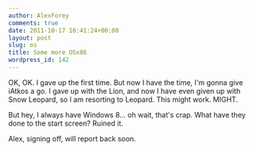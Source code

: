 ```yaml
---
author: AlexForey
comments: true
date: 2011-10-17 16:41:24+00:00
layout: post
slug: os
title: Some more OSx86
wordpress_id: 142
---
```


OK, OK. I gave up the first time. But now I have the time, I'm gonna give iAtkos a go. I gave up with the Lion, and now I have even given up with Snow Leopard, so I am resorting to Leopard. This might work. MIGHT.

But hey, I always have Windows 8... oh wait, that's crap. What have they done to the start screen? Ruined it.

Alex, signing off, will report back soon.

